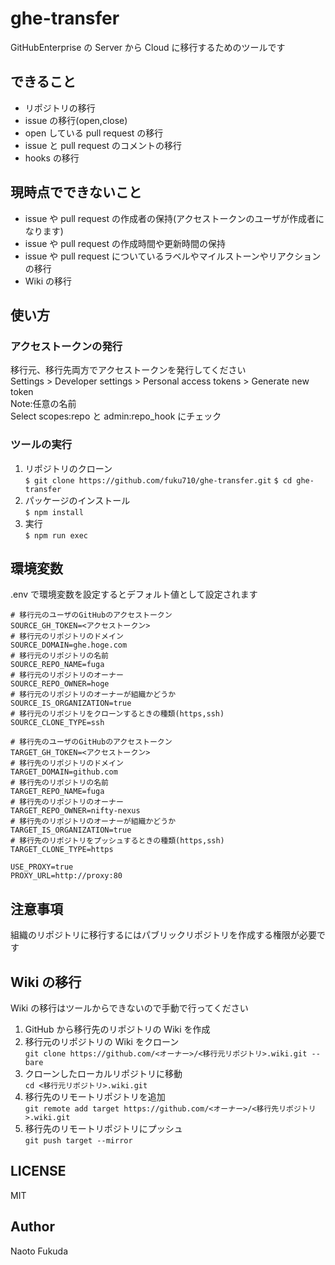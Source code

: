 # ghe-transfer

GitHubEnterprise の Server から Cloud に移行するためのツールです

## できること

- リポジトリの移行
- issue の移行(open,close)
- open している pull request の移行
- issue と pull request のコメントの移行
- hooks の移行

## 現時点でできないこと

- issue や pull request の作成者の保持(アクセストークンのユーザが作成者になります)
- issue や pull request の作成時間や更新時間の保持
- issue や pull request についているラベルやマイルストーンやリアクションの移行
- Wiki の移行

## 使い方

### アクセストークンの発行

移行元、移行先両方でアクセストークンを発行してください  
Settings > Developer settings > Personal access tokens > Generate new token  
Note:任意の名前  
Select scopes:repo と admin:repo_hook にチェック

### ツールの実行

1. リポジトリのクローン  
   `$ git clone https://github.com/fuku710/ghe-transfer.git`
   `$ cd ghe-transfer`
2. パッケージのインストール  
   `$ npm install`
3. 実行  
   `$ npm run exec`

## 環境変数

.env で環境変数を設定するとデフォルト値として設定されます

```
# 移行元のユーザのGitHubのアクセストークン
SOURCE_GH_TOKEN=<アクセストークン>
# 移行元のリポジトリのドメイン
SOURCE_DOMAIN=ghe.hoge.com
# 移行元のリポジトリの名前
SOURCE_REPO_NAME=fuga
# 移行元のリポジトリのオーナー
SOURCE_REPO_OWNER=hoge
# 移行元のリポジトリのオーナーが組織かどうか
SOURCE_IS_ORGANIZATION=true
# 移行元のリポジトリをクローンするときの種類(https,ssh)
SOURCE_CLONE_TYPE=ssh

# 移行先のユーザのGitHubのアクセストークン
TARGET_GH_TOKEN=<アクセストークン>
# 移行先のリポジトリのドメイン
TARGET_DOMAIN=github.com
# 移行先のリポジトリの名前
TARGET_REPO_NAME=fuga
# 移行先のリポジトリのオーナー
TARGET_REPO_OWNER=nifty-nexus
# 移行先のリポジトリのオーナーが組織かどうか
TARGET_IS_ORGANIZATION=true
# 移行先のリポジトリをプッシュするときの種類(https,ssh)
TARGET_CLONE_TYPE=https

USE_PROXY=true
PROXY_URL=http://proxy:80
```

## 注意事項

組織のリポジトリに移行するにはパブリックリポジトリを作成する権限が必要です

## Wiki の移行

Wiki の移行はツールからできないので手動で行ってください

1. GitHub から移行先のリポジトリの Wiki を作成
2. 移行元のリポジトリの Wiki をクローン  
   `git clone https://github.com/<オーナー>/<移行元リポジトリ>.wiki.git --bare`
3. クローンしたローカルリポジトリに移動  
   `cd <移行元リポジトリ>.wiki.git`
4. 移行先のリモートリポジトリを追加  
   `git remote add target https://github.com/<オーナー>/<移行先リポジトリ>.wiki.git`
5. 移行先のリモートリポジトリにプッシュ  
   `git push target --mirror`
   
## LICENSE
MIT

## Author
Naoto Fukuda
